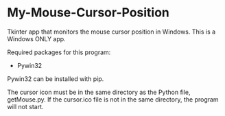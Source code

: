 # My-Mouse-Cursor-Position
Tkinter app that monitors the mouse cursor position in Windows.
This is a Windows ONLY app.

Required packages for this program:
  - Pywin32
  
  Pywin32 can be installed with pip.
  
  The cursor icon must be in the same directory as the Python file, getMouse.py. If the cursor.ico file is not in the same directory, the program will not start.

